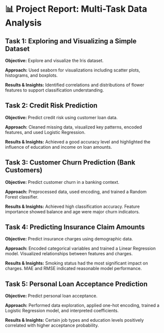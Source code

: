 # 📊 Project Report: Multi-Task Data Analysis

## Task 1: Exploring and Visualizing a Simple Dataset

**Objective:** Explore and visualize the Iris dataset.

**Approach:** Used seaborn for visualizations including scatter plots, histograms, and boxplots.

**Results & Insights:** Identified correlations and distributions of flower features to support classification understanding.

## Task 2: Credit Risk Prediction

**Objective:** Predict credit risk using customer loan data.

**Approach:** Cleaned missing data, visualized key patterns, encoded features, and used Logistic Regression.

**Results & Insights:** Achieved a good accuracy level and highlighted the influence of education and income on loan amounts.

## Task 3: Customer Churn Prediction (Bank Customers)

**Objective:** Predict customer churn in a banking context.

**Approach:** Preprocessed data, used encoding, and trained a Random Forest classifier.

**Results & Insights:** Achieved high classification accuracy. Feature importance showed balance and age were major churn indicators.

## Task 4: Predicting Insurance Claim Amounts

**Objective:** Predict insurance charges using demographic data.

**Approach:** Encoded categorical variables and trained a Linear Regression model. Visualized relationships between features and charges.

**Results & Insights:** Smoking status had the most significant impact on charges. MAE and RMSE indicated reasonable model performance.

## Task 5: Personal Loan Acceptance Prediction

**Objective:** Predict personal loan acceptance.

**Approach:** Performed data exploration, applied one-hot encoding, trained a Logistic Regression model, and interpreted coefficients.

**Results & Insights:** Certain job types and education levels positively correlated with higher acceptance probability.
